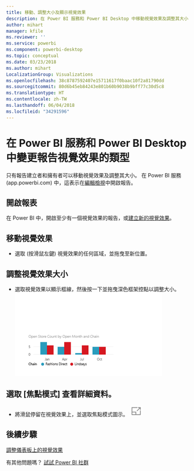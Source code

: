 ```yaml
---
title: 移動、調整大小及顯示視覺效果
description: 在 Power BI 服務和 Power BI Desktop 中移動視覺效果及調整其大小
author: mihart
manager: kfile
ms.reviewer: ''
ms.service: powerbi
ms.component: powerbi-desktop
ms.topic: conceptual
ms.date: 03/23/2018
ms.author: mihart
LocalizationGroup: Visualizations
ms.openlocfilehash: 38c8787592407e15711617f0baac10f2a81790dd
ms.sourcegitcommit: 80d6b45eb84243e801b60b9038b9bff77c30d5c8
ms.translationtype: HT
ms.contentlocale: zh-TW
ms.lasthandoff: 06/04/2018
ms.locfileid: "34291596"
---
```

# <a name="move-and-resize-a-visualization-in-a-report-in-power-bi-service-and-power-bi-desktop"></a>在 Power BI 服務和 Power BI Desktop 中變更報告視覺效果的類型
只有報告建立者和擁有者可以移動視覺效果及調整其大小。 在 Power BI 服務 (app.powerbi.com) 中，這表示在[編輯檢視](service-reading-view-and-editing-view.md)中開啟報告。

## <a name="open-the-report"></a>開啟報表
在 Power BI 中，開啟至少有一個視覺效果的報告，或[建立新的視覺效果](power-bi-report-add-visualizations-i.md)。 

## <a name="move-the-visualization"></a>移動視覺效果
* 選取 (按滑鼠左鍵) 視覺效果的任何區域，並拖曳至新位置。

## <a name="resize-the-visualization"></a>調整視覺效果大小
* 選取視覺效果以顯示框線，然後按一下並拖曳深色框架控點以調整大小。  
  ![](media/power-bi-visualization-move-and-resize/untitled.gif)

## <a name="select-focus-mode-to-see-more-detail"></a>選取 [焦點模式] 查看詳細資料。
* 將滑鼠停留在視覺效果上，並選取焦點模式圖示。
  ![](media/power-bi-visualization-move-and-resize/pbi_popouticon.jpg)

## <a name="next-steps"></a>後續步驟
[調整儀表板上的視覺效果](service-dashboard-edit-tile.md)  

有其他問題嗎？ [試試 Power BI 社群](http://community.powerbi.com/)